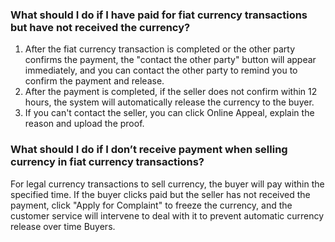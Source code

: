 ### What should I do if I have paid for fiat currency transactions but have not received the currency?

1. After the fiat currency transaction is completed or the other party confirms the payment, the "contact the other party" button will appear immediately, and you can contact the other party to remind you to confirm the payment and release.
2. After the payment is completed, if the seller does not confirm within 12 hours, the system will automatically release the currency to the buyer.
3. If you can't contact the seller, you can click Online Appeal, explain the reason and upload the proof.

### What should I do if I don’t receive payment when selling currency in fiat currency transactions?

For legal currency transactions to sell currency, the buyer will pay within the specified time. If the buyer clicks paid but the seller has not received the payment, click "Apply for Complaint" to freeze the currency, and the customer service will intervene to deal with it to prevent automatic currency release over time Buyers.